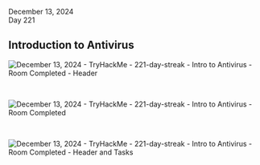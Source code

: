 December 13, 2024<br>
Day 221<br>

<h2>Introduction to Antivirus</h2>

![December 13, 2024  - TryHackMe - 221-day-streak -  Intro to Antivirus - Room Completed - Header](https://github.com/user-attachments/assets/fc8bcbc8-a0be-4328-8170-176b96b87090)


<br>

![December 13, 2024  - TryHackMe - 221-day-streak -  Intro to Antivirus - Room Completed](https://github.com/user-attachments/assets/569ec48b-350a-4ffc-a66c-2e0a4b230ba2)


<br>


![December 13, 2024  - TryHackMe - 221-day-streak -  Intro to Antivirus - Room Completed - Header and Tasks](https://github.com/user-attachments/assets/ad8d2cdb-6689-4f2c-bf0b-13e82abd8bfe)
